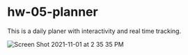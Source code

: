 # hw-05-planner
This is a daily planer with interactivity and real time tracking.

![Screen Shot 2021-11-01 at 2 35 35 PM](https://user-images.githubusercontent.com/88065363/139730693-3dd1e5ea-b104-4094-a5d2-f4bbeaef0881.png)
